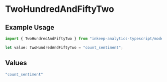 # TwoHundredAndFiftyTwo

## Example Usage

```typescript
import { TwoHundredAndFiftyTwo } from "inkeep-analytics-typescript/models/operations";

let value: TwoHundredAndFiftyTwo = "count_sentiment";
```

## Values

```typescript
"count_sentiment"
```